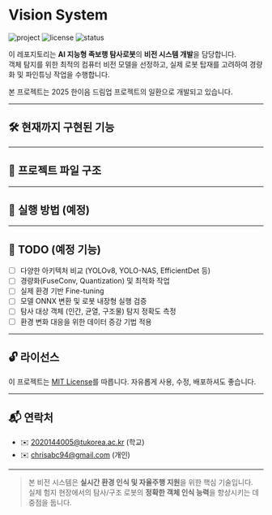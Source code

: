 # Vision System

![project](https://img.shields.io/badge/Project-Spider%20Robot-blue.svg)
![license](https://img.shields.io/badge/License-MIT-green.svg)
![status](https://img.shields.io/badge/Status-In%20Development-yellow.svg)

이 레포지토리는 **AI 지능형 족보행 탐사로봇**의 **비전 시스템 개발**을 담당합니다.  
객체 탐지를 위한 최적의 컴퓨터 비전 모델을 선정하고, 실제 로봇 탑재를 고려하여 경량화 및 파인튜닝 작업을 수행합니다.

본 프로젝트는 2025 한이음 드림업 프로젝트의 일환으로 개발되고 있습니다.

---

## 🛠️ 현재까지 구현된 기능


---

## 📁 프로젝트 파일 구조


---

## 🚀 실행 방법 (예정)


---

## 📌 TODO (예정 기능)

- [ ] 다양한 아키텍처 비교 (YOLOv8, YOLO-NAS, EfficientDet 등)
- [ ] 경량화(FuseConv, Quantization) 및 최적화 작업
- [ ] 실제 환경 기반 Fine-tuning
- [ ] 모델 ONNX 변환 및 로봇 내장형 실행 검증
- [ ] 탐사 대상 객체 (인간, 균열, 구조물) 탐지 정확도 측정
- [ ] 환경 변화 대응을 위한 데이터 증강 기법 적용

---

## 🔓 라이선스

이 프로젝트는 [MIT License](LICENSE)를 따릅니다. 자유롭게 사용, 수정, 배포하셔도 좋습니다.

---

## 📬 연락처

- ✉️ 2020144005@tukorea.ac.kr  (학교)
- ✉️ chrisabc94@gmail.com      (개인)

---

> 본 비전 시스템은 **실시간 환경 인식 및 자율주행 지원**을 위한 핵심 기술입니다.  
> 실제 험지 현장에서의 탐사/구조 로봇의 **정확한 객체 인식 능력**을 향상시키는 데 중점을 둡니다.
